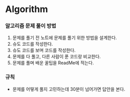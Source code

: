 # Algorithm

### 알고리즘 문제 풀이 방법
1. 문제를 풀기 전 노트에 문제를 풀기 위한 방법을 설계한다.
2. 슈도 코드를 작성한다.
3. 슈도 코드를 보며 코드를 작성한다.
3. 문제를 다 풀고, 다른 사람이 푼 코드랑 비교한다.
4. 문제를 풀며 배운 꿀팁을 ReadMe에 적는다. 

### 규칙
* 문제를 어떻게 풀지 고민하는데 30분이 넘어가면 답안을 본다.
